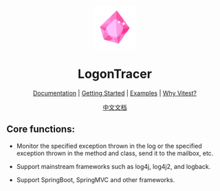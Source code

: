 <div align="center">
<img src="./public/logo.svg" wigth='100px' height='100px'>
</div>

<div align="center">
<h1>LogonTracer</h1>
</div>

<p align="center">
 <a href="https://logon-tracer.elonehoo.xyz">Documentation</a> | <a href="https://logon-tracer.elonehoo.xyz/guide/">Getting Started</a> | <a href="https://logon-tracer.elonehoo.xyz/guide/#examples">Examples</a> | <a href="https://logon-tracer.elonehoo.xyz/guide/why.html">Why Vitest?</a>
</p>

<p align="center">
<a href="https://cn-logon-tracer.elonehoo.xyz/guide">中文文档</a>
</p>

## Core functions:

- Monitor the specified exception thrown in the log or the specified exception thrown in the method and class, send it to the mailbox, etc.

- Support mainstream frameworks such as log4j, log4j2, and logback.

- Support SpringBoot, SpringMVC and other frameworks.
